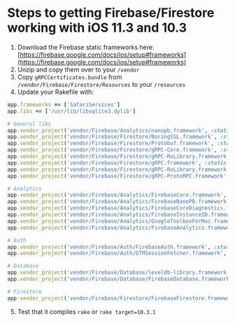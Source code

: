 # Steps to getting Firebase/Firestore working with iOS 11.3 and 10.3

1. Download the Firebase static frameworks here:
[https://firebase.google.com/docs/ios/setup#frameworks](https://firebase.google.com/docs/ios/setup#frameworks)
2. Unzip and copy them over to your ```/vendor```
3. Copy ```gRPCCertificates.bundle``` from ```/vendor/Firebase/Firestore/Resources``` to your ```/resources```
4. Update your Rakefile with:
```ruby
app.frameworks += ['SafariServices']
app.libs += ['/usr/lib/libsqlite3.dylib']

# General libs
app.vendor_project('vendor/Firebase/Analytics/nanopb.framework', :static, :products => ['nanopb'], :headers_dir => 'Headers')  
app.vendor_project('vendor/Firebase/Firestore/BoringSSL.framework', :static, :products => ['BoringSSL'], :headers_dir => 'Headers')  
app.vendor_project('vendor/Firebase/Firestore/Protobuf.framework', :static, :products => ['Protobuf'], :headers_dir => 'Headers')  
app.vendor_project('vendor/Firebase/Firestore/gRPC-Core.framework', :static, :products => ['gRPC-Core'], :headers_dir => 'Headers')  
app.vendor_project('vendor/Firebase/Firestore/gRPC-RxLibrary.framework', :static, :products => ['gRPC-RxLibrary'], :headers_dir => 'Headers')  
app.vendor_project('vendor/Firebase/Firestore/gRPC.framework', :static, :products => ['gRPC'], :headers_dir => 'Headers')  
app.vendor_project('vendor/Firebase/Firestore/gRPC-RxLibrary.framework', :static, :products => ['gRPC-RxLibrary'], :headers_dir => 'Headers')  
app.vendor_project('vendor/Firebase/Firestore/gRPC-ProtoRPC.framework', :static, :products => ['gRPC-ProtoRPC'], :headers_dir => 'Headers')  

# Analytics
app.vendor_project('vendor/Firebase/Analytics/FirebaseCore.framework', :static, :products => ['FirebaseCore'], :headers_dir => 'Headers')  
app.vendor_project('vendor/Firebase/Analytics/FirebaseNanoPB.framework', :static, :products => ['FirebaseNanoPB'])  
app.vendor_project('vendor/Firebase/Analytics/FirebaseCoreDiagnostics.framework', :static, :products => ['FirebaseCoreDiagnostics'])  
app.vendor_project('vendor/Firebase/Analytics/FirebaseInstanceID.framework', :static, :products => ['FirebaseInstanceID'], :headers_dir => 'Headers')  
app.vendor_project('vendor/Firebase/Analytics/GoogleToolboxForMac.framework', :static, :products => ['GoogleToolboxForMac'], :headers_dir => 'Headers')  
app.vendor_project('vendor/Firebase/Analytics/FirebaseAnalytics.framework', :static, :products => ['FirebaseAnalytics'], :headers_dir => 'Headers')  

# Auth
app.vendor_project('vendor/Firebase/Auth/FirebaseAuth.framework', :static, :products => ['FirebaseAuth'], :headers_dir => 'Headers')  
app.vendor_project('vendor/Firebase/Auth/GTMSessionFetcher.framework', :static, :products => ['GTMSessionFetcher'], :headers_dir => 'Headers')  

# Database
app.vendor_project('vendor/Firebase/Database/leveldb-library.framework', :static, :products => ['leveldb-library'], :headers_dir => 'Headers')  
app.vendor_project('vendor/Firebase/Database/FirebaseDatabase.framework', :static, :products => ['FirebaseDatabase'], :headers_dir => 'Headers')  

# Firestore
app.vendor_project('vendor/Firebase/Firestore/FirebaseFirestore.framework', :static, :products => ['FirebaseFirestore'], :headers_dir => 'Headers')  
```

5. Test that it compiles ```rake``` or ```rake target=10.3.1```